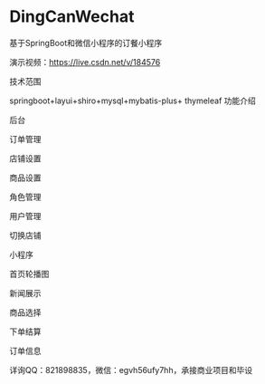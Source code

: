 # DingCanWechat
基于SpringBoot和微信小程序的订餐小程序

演示视频：https://live.csdn.net/v/184576

技术范围

springboot+layui+shiro+mysql+mybatis-plus+ thymeleaf
功能介绍

后台

订单管理

店铺设置

商品设置

角色管理

用户管理

切换店铺

小程序

首页轮播图

新闻展示

商品选择

下单结算

订单信息

详询QQ：821898835，微信：egvh56ufy7hh，承接商业项目和毕设
